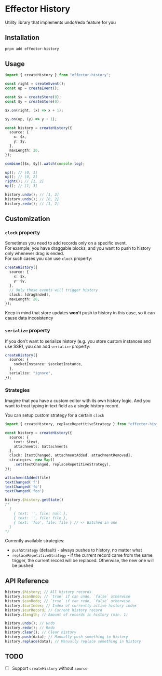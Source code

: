 # Effector History

Utility library that implements undo/redo feature for you

## Installation

```bash
pnpm add effector-history
```

## Usage

```ts
import { createHistory } from "effector-history";

const right = createEvent();
const up = createEvent();

const $x = createStore(0);
const $y = createStore(0);

$x.on(right, (x) => x + 1);

$y.on(up, (y) => y + 1);

const history = createHistory({
  source: {
    x: $x,
    y: $y,
  },
  maxLength: 20,
});

combine([$x, $y]).watch(console.log);

up(); // [0, 1]
up(); // [0, 2]
right(); // [1, 2]
up(); // [1, 3]

history.undo(); // [1, 2]
history.undo(); // [0, 2]
history.redo(); // [1, 2]
```

## Customization

### `clock` property

Sometimes you need to add records only on a specific event.  
For example, you have draggable blocks, and you want to push to history only whenever drag is ended.  
For such cases you can use `clock` property:

```ts
createHistory({
  source: {
    x: $x,
    y: $y,
  },
  // Only these events will trigger history
  clock: [dragEnded],
  maxLength: 20,
});
```

Keep in mind that store updates **won't** push to history in this case, so it can cause data incosistency

### `serialize` property

If you don't want to serialize history (e.g. you store custom instances and use SSR), you can add `serialize` property:

```ts
createHistory({
  source: {
    socketInstance: $socketInstance,
  },
  serialize: "ignore",
});
```

### Strategies

Imagine that you have a custom editor with its own history logic. And you want to treat typing in text field as a single history record.

You can setup custom strategy for a certain `clock`

```ts
import { createHistory, replaceRepetitiveStrategy } from "effector-history";

const history = createHistory({
  source: { 
    text: $text, 
    attachments: $attachments 
  },
  clock: [textChanged, attachmentAdded, attachmentRemoved],
  strategies: new Map()
    .set(textChanged, replaceRepetitiveStrategy),
});

attachmentAdded(file)
textChanged('f')
textChanged('fo')
textChanged('foo')

history.$history.getState()
/* 
  [
    { text: '', file: null },
    { text: '', file: file },
    { text: 'foo', file: file } // <- Batched in one
  ]
*/
```

Currently available strategies:

- `pushStrategy` (default) - always pushes to history, no matter what
- `replaceRepetitiveStrategy` - if the current record came from the same trigger, the current record will be replaced. Otherwise, the new one will be pushed

## API Reference

```ts
history.$history; // All history records
history.$canUndo; // `true` if can undo, `false` otherwise
history.$canRedo; // `true` if can redo, `false` otherwise
history.$curIndex; // Index of currently active history index
history.$curRecord; // Current history record
history.$length; // Amount of records in history (min. 1)

history.undo(); // Undo
history.redo(); // Redo
history.clear(); // Clear history
history.push(data); // Manually push something to history
history.replace(data); // Manually replace something in history
```

## TODO

- [ ] Support `createHistory` without `source`
